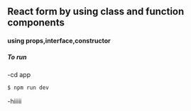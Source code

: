 ## React form by using class and function components

#### using props,interface,constructor

##### To run

-cd app

```sh
$ npm run dev

```

-hiiiii
